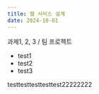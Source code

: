 ```yaml
---
title: 웹 서비스 설계
date: 2024-10-01
---
```


과제1, 2, 3 / 팀 프로젝트

<!--more-->

- test1
- test2
- test3

testtesttesttesttest22222222

